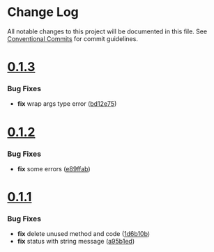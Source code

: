 # Change Log

All notable changes to this project will be documented in this file.
See [Conventional Commits](https://conventionalcommits.org) for commit guidelines.



# [0.1.3](https://github.com/go-jarvis/statuserrors/compare/v0.1.2...v0.1.3)

### Bug Fixes

* **fix** wrap args type error ([bd12e75](https://github.com/go-jarvis/statuserrors/commit/bd12e75d13e623d4d7ecf70a25256ba563c1a63c))



# [0.1.2](https://github.com/go-jarvis/statuserrors/compare/v0.1.1...v0.1.2)

### Bug Fixes

* **fix** some errors ([e89ffab](https://github.com/go-jarvis/statuserrors/commit/e89ffabe2f60c4727f411c2416b2faea0a041352))



# [0.1.1](https://github.com/go-jarvis/statuserrors/compare/v0.1.0...v0.1.1)

### Bug Fixes

* **fix** delete unused method and code ([1d6b10b](https://github.com/go-jarvis/statuserrors/commit/1d6b10bf003cc89be0afb6499e99c2edc87ddcd9))
* **fix** status with string message ([a95b1ed](https://github.com/go-jarvis/statuserrors/commit/a95b1ed33b406f5448be373f45404e21a908fb05))
